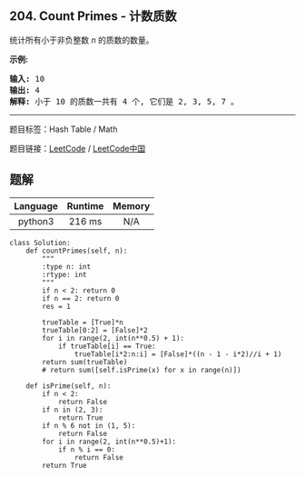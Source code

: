 ## 204. Count Primes - 计数质数

<!--If you want to use the English description, use `question.content` instead-->

<p>统计所有小于非负整数&nbsp;<em>n&nbsp;</em>的质数的数量。</p>

<p><strong>示例:</strong></p>

<pre><strong>输入:</strong> 10
<strong>输出:</strong> 4
<strong>解释:</strong> 小于 10 的质数一共有 4 个, 它们是 2, 3, 5, 7 。
</pre>



-----

题目标签：Hash Table / Math

题目链接：[LeetCode](https://leetcode.com/problems/count-primes/description/)  /  [LeetCode中国](https://leetcode-cn.com/problems/count-primes/description/)

## 题解



| Language | Runtime | Memory |
|:---:|:---:|:---:|
| python3  | 216  ms | N/A |

```python3
class Solution:
    def countPrimes(self, n):
        """
        :type n: int
        :rtype: int
        """
        if n < 2: return 0
        if n == 2: return 0
        res = 1
        
        trueTable = [True]*n
        trueTable[0:2] = [False]*2
        for i in range(2, int(n**0.5) + 1):
            if trueTable[i] == True:
                trueTable[i*2:n:i] = [False]*((n - 1 - i*2)//i + 1)
        return sum(trueTable)
        # return sum([self.isPrime(x) for x in range(n)])

    def isPrime(self, n):
        if n < 2:
            return False
        if n in (2, 3):
            return True
        if n % 6 not in (1, 5):
            return False
        for i in range(2, int(n**0.5)+1):
            if n % i == 0:
                return False
        return True
```
